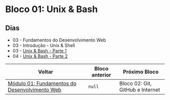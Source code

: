# Bloco 01: Unix & Bash

## Dias

- 03 - Fundamentos do Desenvolvimento Web
- 03 - Introdução - Unix & Shell
- 03 - [Unix & Bash - Parte 1](./03-unix-bash-parte-1/)
- 04 - [Unix & Bash - Parte 2](./04-unix-bash-parte-2/)

| Voltar                                               | Bloco anterior | Próximo Bloco                    |
| ---------------------------------------------------- | -------------- | -------------------------------- |
| [Módulo 01: Fundamentos do Desenvolvimento Web](../) | `null`         | Bloco 02: Git, GitHub e Internet |
